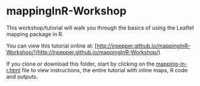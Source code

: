 # mappingInR-Workshop

This workshop/tutorial will walk you through the basics of using the Leaflet mapping package in R.

You can view this tutorial online at: [http://jrpepper.github.io/mappingInR-Workshop/](http://jrpepper.github.io/mappingInR-Workshop/)

If you clone or download this folder, start by clicking on the [mapping-in-r.html](./mapping-in-r.html) file to view instructions, the entire tutorial with inline maps, R code and outputs.